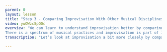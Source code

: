 ```yaml
---
parent: 0
layout: lesson
title: "Step 3 - Comparing Improvisation With Other Musical Disciplines"
video: yuOWzcSpODc
overview: "We can learn to understand improvisation better by comparing it to other musical disciplines.
There is a spectrum of musical practices and improvisation is part of it. This video will explain that spectrum and how it will help us become better improvisers."
transcription: "Let’s look at improvisation a bit more closely by comparing it with two other musical disciplines : experimentation and composition. A composer writes down music for us to play, he or she searches beautiful melodies and arranges them for us. When we play the composition we already know in advance how it will sound like when we’ve managed to read it and play it. The end result is known. Experimental music is another discipline in music. When experimenting we create a setup, a framework, within which we will operate, but we will not determine the exact outcome. The exact end result is unknown. So how is this with improvisation? Well, I would argue it is in the space between these two. The exact end result is unknown, but it isn’t completely unknown either. There is some knowledge of where one is and where he or she might go. Compare it to telling a story. We can read from a book; that is like a composition. We can also shout out random words, like experimentation. But when you spontaneously make up a story that has to make sense, you kind of know what you want to say, but you haven’t defined every word and every sentence up front. Every time you tell your story it might come out slightly different. So what do we learn from this? Learning how to improvise is about finding that space between composition and experimentation. Throughout the course we will explore both these sides, as they will help us to improve our improvisation skills, that grey zone within."

---
```

